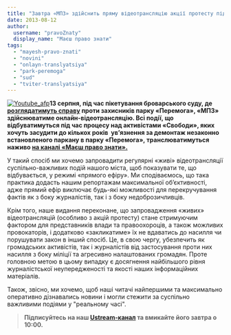 ```yaml
---
title: "Завтра «МПЗ» здійснить пряму відеотрансляцію акції протесту під броварським судом"
date: 2013-08-12
author: 
  username: "pravoZnaty"
  display_name: "Маєш право знати"
tags: 
  - "mayesh-pravo-znati"
  - "novini"
  - "onlayn-translyatsiya"
  - "park-peremoga"
  - "sud"
  - "tviter-translyatsiya"
---
```


[![Youtube_afp](https://mpz.brovary.org/wp-content/uploads/2013/08/Youtube_afp.jpg)](https://mpz.brovary.org/wp-content/uploads/2013/08/Youtube_afp.jpg)**13 серпня, під час пікетування броварського суду, де [розглядатимуть справу](https://mpz.brovary.org/13-serpnya-vidbudetsya-sudilishhe-nad-rayonnimi-brovarskimi-svobodivtsyami/) проти захисників парку «Перемога», «МПЗ» здійснюватиме онлайн-відеотрансляцію. Всі події, що відбуватимуться під час процесу над активістами «Свободи», яких хочуть засудити до кількох років  ув’язнення за демонтаж незаконно встановленого паркану в парку «Перемога», транслюватимуться наживо [на каналі «Маєш право знати».](http://www.ustream.tv/channel/pravoznaty)**

У такий спосіб ми хочемо запровадити регулярні «живі» відеотрансляції суспільно-важливих подій нашого міста, щоб показувати те, що відбувається, у режимі «прямого ефіру». Ми сподіваємось, що така практика додасть нашим репортажам максимальної об’єктивності, адже прямий ефір виключає будь-які можливості для перекручування фактів як з боку журналістів, так і з боку недоброзичливців.

Крім того, наше видання переконане, що запровадження «живих» відеотрансляцій (особливо з акцій протесту) стане стримуючим фактором для представників влади та правоохороців, а також можливих провокаторів, і додатково «закликатиме» їх не вдаватись до насилля чи  порушувати закон в інший спосіб. Це, в свою чергу, убезпечить як громадських активістів, так і журналістів від застосування проти них насилля з боку міліції та агресивно налаштованих громадян. Проте головною метою в цьому випадку є досягнення найбільшого рівня журналістської неупередженості та якості наших інформаційних матеріалів.

Також, звісно, ми хочемо, щоб наші читачі найпершими та максимально оперативно дізнавались новини і могли стежити за суспільно важливими подіями у "реальному часі".

> **Підписуйтесь на наш [Ustream-канал](http://www.ustream.tv/channel/pravoznaty) та вмикайте його завтра о 10:00.**
